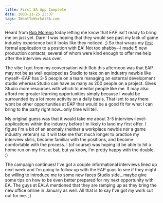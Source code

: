 ```yaml
---
title: First EA App Complete
date: 2003-11-25 23:37
tags: IWantToWorkAtEA.com
---
```

Heard from [Rob Moreno][1] today letting me know that EAP isn't ready to bring me on just yet. Darn! I was hoping that they would see past my lack of game industry experience but it looks like they noticed. ;) So that wraps my [first][2] formal application to a position with EA! Not too shabby--I made 5 new production contacts, several of whom were kind enough to offer me help after the interview was over.

The vibe I got from my conversation with Rob this afternoon was that EAP may not be as well equipped as Studio to take on an industry newbie like myself--EAP has 3-5 people on a team managing an external development studio whereas Studio can have as many as 200 people on a project. Gives Studio more resources with which to mentor people like me. It may also afford me greater learning opportunities simply because I would be surrounded by a lot more activity on a daily basis. That isnt to say there wont be other opportunities at EAP that would be a good fit for what I can bring to the party right now...only time will tell.

My original guess was that it would take me about 3-5 interview-level-applications within the industry before I'm likely to land my first offer. I figure I'm a bit of an anomaly (neither a workplace newbie nor a game industry veteran) so it will take me that much longer to practice my interview skills, become familiar with the positions, and become comfortable with the process. I (of course) was hoping Id be able to hit a home run on my first at bat, but ya know, I'm pretty happy with the double. :)

The campaign continues! I've got a couple informational interviews lined up next week and I'm going to follow up with the EAP guys to see if they might be willing to introduce me to some new faces Studio side...maybe give some tips on how to be even better prepared for my next opportunity with EA. The guys at EALA mentioned that they are ramping up as they bring the new office online in January as well. All that is to say I've got my work cut out for me. ;)

 [1]: /the-campaign-begins.html
 [2]: /6-hours-of-interviews.html


